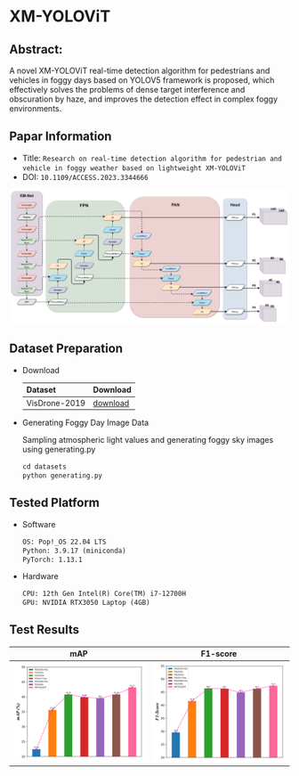 XM-YOLOViT
===
## Abstract: 
A novel XM-YOLOViT real-time detection algorithm for pedestrians and vehicles in foggy days based on YOLOV5 framework is proposed, which effectively solves the problems of dense target interference and obscuration by haze, and improves the detection effect in complex foggy environments.
## Papar Information
- Title:  `Research on real-time detection algorithm for
pedestrian and vehicle in foggy weather based
on lightweight XM-YOLOViT`
- DOI: `10.1109/ACCESS.2023.3344666`

![XM-YOLOViT](./img/XM-YOLOViT.png)

## Dataset Preparation
- Download

  | Dataset | Download |
  | ---     | ---   |
  | VisDrone-2019 | [download](https://github.com/VisDrone/VisDrone-Dataset) |
- Generating Foggy Day Image Data

  Sampling atmospheric light values and generating foggy sky images using generating.py
  ```
  cd datasets
  python generating.py
  ```
## Tested Platform
- Software
  ```
  OS: Pop!_OS 22.04 LTS
  Python: 3.9.17 (miniconda)
  PyTorch: 1.13.1
  ```
- Hardware
  ```
  CPU: 12th Gen Intel(R) Core(TM) i7-12700H
  GPU: NVIDIA RTX3050 Laptop (4GB)
  ```
## Test Results
  | mAP | F1-score |
  | ---     | ---   |
  |![mAP](./img/map.png)| ![mAP](./img/f1.png)|
  
